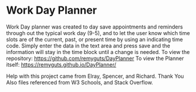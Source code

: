 # Work Day Planner


Work Day planner was created to day save appointments and reminders through out the typical work day (9-5), 
and to let the user know which time slots are of the current, past, or present time by using an indicating time code. 
Simply enter the data in the text area and press save and the information will stay in the time block until a change is needed.
To view the repository: https://github.com/remyguts/DayPlanner
To view the Planner itself: https://remyguts.github.io/DayPlanner/



Help with this project came from Elray, Spencer, and Richard. Thank You 
Also files referenced from W3 Schools, and Stack Overflow.

